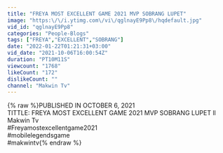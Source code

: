 ```yaml
---
title: "FREYA MOST EXCELLENT GAME 2021 MVP SOBRANG LUPET"
image: "https:\/\/i.ytimg.com\/vi\/qglnayE9Pp8\/hqdefault.jpg"
vid_id: "qglnayE9Pp8"
categories: "People-Blogs"
tags: ["FREYA","EXCELLENT","SOBRANG"]
date: "2022-01-22T01:21:31+03:00"
vid_date: "2021-10-06T16:00:54Z"
duration: "PT10M11S"
viewcount: "1768"
likeCount: "172"
dislikeCount: ""
channel: "Makwin Tv"
---
```

{% raw %}PUBLISHED IN OCTOBER 6, 2021<br />TITTLE: FREYA MOST EXCELLENT GAME 2021 MVP SOBRANG LUPET ll Makwin Tv<br />#Freyamostexcellentgame2021<br />#mobilelegendsgame <br />#makwintv{% endraw %}
